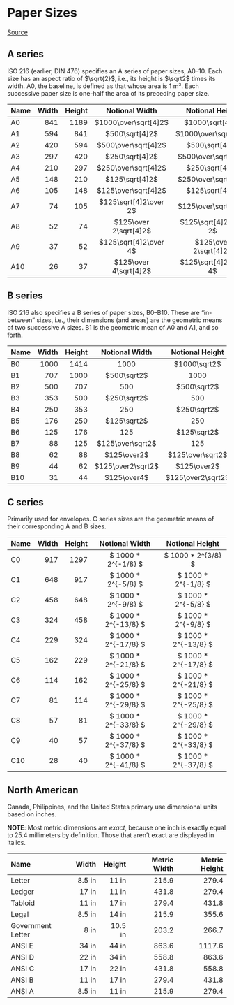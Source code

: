 # Paper Sizes

[Source](https://en.wikipedia.org/wiki/Paper_size)

## A series

ISO 216 (earlier, DIN 476) specifies an A series of paper sizes, A0–10.
Each size has an aspect ratio of $\sqrt{2}$, i.e.,
its height is $\sqrt2$ times its width.  A0, the baseline, is defined as that
whose area is 1 m².  Each successive paper size is
one-half the area of its preceding paper size.

| Name | Width | Height | Notional Width        | Notional Height       |
|:-----|------:|-------:|:---------------------:|:---------------------:|
| A0   |   841 |   1189 | $1000\over\sqrt[4]2$  | $1000\sqrt[4]2$       |
| A1   |   594 |    841 | $500\sqrt[4]2$        | $1000\over\sqrt[4]2$  |
| A2   |   420 |    594 | $500\over\sqrt[4]2$   | $500\sqrt[4]2$        |
| A3   |   297 |    420 | $250\sqrt[4]2$        | $500\over\sqrt[4]2$   |
| A4   |   210 |    297 | $250\over\sqrt[4]2$   | $250\sqrt[4]2$        |
| A5   |   148 |    210 | $125\sqrt[4]2$        | $250\over\sqrt[4]2$   |
| A6   |   105 |    148 | $125\over\sqrt[4]2$   | $125\sqrt[4]2$        |
| A7   |    74 |    105 | $125\sqrt[4]2\over 2$ | $125\over\sqrt[4]2$   |
| A8   |    52 |     74 | $125\over 2\sqrt[4]2$ | $125\sqrt[4]2\over 2$ |
| A9   |    37 |     52 | $125\sqrt[4]2\over 4$ | $125\over 2\sqrt[4]2$ |
| A10  |    26 |     37 | $125\over 4\sqrt[4]2$ | $125\sqrt[4]2\over 4$ |

## B series

ISO 216 also specifies a B series of paper sizes, B0–B10.  These are “in-between” sizes, i.e.,
their dimensions (and areas) are the geometric means of two successive A sizes.
B1 is the geometric mean of A0 and A1, and so forth.

| Name | Width | Height | Notional Width    | Notional Height   |
|:-----|------:|-------:|:-----------------:|:-----------------:|
| B0   |  1000 |   1414 | $1000$            | $1000\sqrt2$      |
| B1   |   707 |   1000 | $500\sqrt2$       | $1000$            |
| B2   |   500 |    707 | $500$             | $500\sqrt2$       |
| B3   |   353 |    500 | $250\sqrt2$       | $500$             |
| B4   |   250 |    353 | $250$             | $250\sqrt2$       |
| B5   |   176 |    250 | $125\sqrt2$       | $250$             |
| B6   |   125 |    176 | $125$             | $125\sqrt2$       |
| B7   |    88 |    125 | $125\over\sqrt2$  | $125$             |
| B8   |    62 |     88 | $125\over2$       | $125\over\sqrt2$  |
| B9   |    44 |     62 | $125\over2\sqrt2$ | $125\over2$       |
| B10  |    31 |     44 | $125\over4$       | $125\over2\sqrt2$ |

## C series

Primarily used for envelopes.  C series sizes are the geometric means
of their corresponding A and B sizes.

| Name | Width | Height | Notional Width       | Notional Height      |
|:-----|------:|-------:|:--------------------:|:--------------------:|
| C0   |   917 |   1297 | $ 1000 * 2^{-1/8} $  | $ 1000 * 2^{3/8} $   |
| C1   |   648 |    917 | $ 1000 * 2^{-5/8} $  | $ 1000 * 2^{-1/8} $  |
| C2   |   458 |    648 | $ 1000 * 2^{-9/8} $  | $ 1000 * 2^{-5/8} $  |
| C3   |   324 |    458 | $ 1000 * 2^{-13/8} $ | $ 1000 * 2^{-9/8} $  |
| C4   |   229 |    324 | $ 1000 * 2^{-17/8} $ | $ 1000 * 2^{-13/8} $ |
| C5   |   162 |    229 | $ 1000 * 2^{-21/8} $ | $ 1000 * 2^{-17/8} $ |
| C6   |   114 |    162 | $ 1000 * 2^{-25/8} $ | $ 1000 * 2^{-21/8} $ |
| C7   |    81 |    114 | $ 1000 * 2^{-29/8} $ | $ 1000 * 2^{-25/8} $ |
| C8   |    57 |     81 | $ 1000 * 2^{-33/8} $ | $ 1000 * 2^{-29/8} $ |
| C9   |    40 |     57 | $ 1000 * 2^{-37/8} $ | $ 1000 * 2^{-33/8} $ |
| C10  |    28 |     40 | $ 1000 * 2^{-41/8} $ | $ 1000 * 2^{-37/8} $ |

## North American

Canada, Philippines, and the United States primary use dimensional
units based on inches.

**NOTE**: Most metric dimensions are *exact*, because one inch
is exactly equal to 25.4 millimeters by definition.  Those that aren’t
exact are displayed in italics.

| Name              |  Width |  Height | Metric Width | Metric Height |
|:------------------|-------:|--------:|-------------:|--------------:|
| Letter            | 8.5 in |   11 in |        215.9 |         279.4 |
| Ledger            |  17 in |   11 in |        431.8 |         279.4 |
| Tabloid           |  11 in |   17 in |        279.4 |         431.8 |
| Legal             | 8.5 in |   14 in |        215.9 |         355.6 |
| Government Letter |   8 in | 10.5 in |        203.2 |         266.7 |
| ANSI E            |  34 in |   44 in |        863.6 |        1117.6 |
| ANSI D            |  22 in |   34 in |        558.8 |         863.6 |
| ANSI C            |  17 in |   22 in |        431.8 |         558.8 |
| ANSI B            |  11 in |   17 in |        279.4 |         431.8 |
| ANSI A            | 8.5 in |   11 in |        215.9 |         279.4 |
